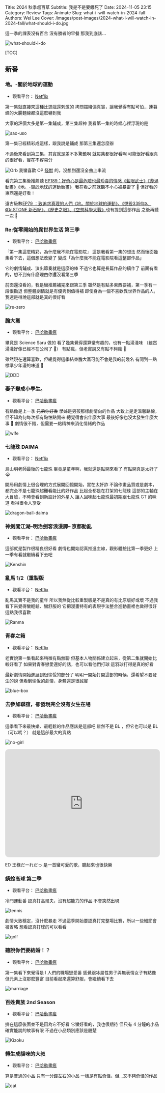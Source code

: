 Title: 2024 秋季嚐百草
Subtitle: 我是不是要餓死了
Date: 2024-11-05 23:15
Category: Review
Tags: Animate
Slug: what-i-will-watch-in-2024-fall
Authors: Wei Lee
Cover: /images/post-images/2024-what-i-will-watch-in-2024-fall/what-should-i-do.jpg

這一季的課表沒有百合
沒有勝者的早餐
那我到底該...

<!--more-->

![what-should-i-do](/images/post-images/2024-what-i-will-watch-in-2024-fall/what-should-i-do.jpg)

[TOC]

## 新番

### 地。-關於地球的運動
* 觀看平台： [Netflix](https://www.netflix.com/browse?jbv=81765022)

第一集就直接來這種比遊戲還刺激的
拷問描繪偏真實，讓我覺得有點可怕...
連暮蟬的大腸麵線都沒這麼嚇到我

大家的評價大多是第一集鋪成，第三集超神
我看第一集的時候心裡浮現的是

![sao-uso](/images/meme/sao-uso.jpg)

第一集已經精彩成這樣，跟我說是鋪成
那第三集還怎麼辦

不過後來看到第三集，其實就是差不多驚艷啊
就每集都很好看啊
可能很好看跟真的很好看，實在不容易分

![Orb](/images/post-images/2024-what-i-will-watch-in-2024-fall/Orb.jpg)
我蠻喜歡 OP [怪獣](https://www.youtube.com/watch?v=eZAocot63s8) 的，沒想到還沒全曲上串流

看完第三集後推薦聽 [EP189：好奇心是最危險也最珍貴的情感《藍眼武士》《漩渦動畫》《地。-關於地球的運動動畫》](https://neildrinkmilk.firstory.io/episodes/cm2aom2oe01bn01qxctrufiz5)
我在看之前就聽不小心被暴雷了 🥲
但好看的東西還是好看！

遠古級數[EP79 ：致追求真理的人們《地。關於地球的運動》、《懲役339年》、《Dr.STONE 新石紀》、《歷史之眼》、《空想科學大戰》](https://neildrinkmilk.firstory.io/episodes/ckp4q4hnutvp50831ljog9dpf)也有提到這部作品
之後再聽一次 👀

### Re:從零開始的異世界生活 第三季
* 觀看平台： [巴哈動畫瘋](https://ani.gamer.com.tw/animeVideo.php?sn=40260)

「第一集這麼精彩，為什麼我不能在電影院」
這是我看第一集的想法
然而後面幾集看下去，這個想法改變了
變成「為什麼我不能在電影院看這整部作品」

它的劇情鋪成、演出節奏就是這麼的棒
不過它也算是長篇作品的續作了
前面有看的，想不到有什麼理由你還沒看第三季

前面還沒看的，我是蠻推薦補完來跟第三季
雖然是有點多東西要補，第一季有一段很勸退
但整體劇情就是有優秀到值得補
即使身為一個不喜歡異世界作品的人，我還是得說這部就是真的很好看

![re-zero](/images/post-images/2024-what-i-will-watch-in-2024-fall/re-zero.jpg)


### 膽大黨
* 觀看平台： [巴哈動畫瘋](https://ani.gamer.com.tw/animeVideo.php?sn=40138)

畢竟是 Science Saru 做的
看了幾集覺得還算蠻有趣的，也有一點湯淺味
（雖然湯淺好像已經不在公司了 🥲）
有點瘋，但老實說又有點不夠瘋 🤪

雖然現在還算喜歡，但總覺得這季結束膽大黨可能不會是我的前幾名
有聞到一點標準少年漫的味道 🤔

![DDD](/images/post-images/2024-what-i-will-watch-in-2024-fall/DDD.jpg)

### 妻子變成小學生。
* 觀看平台： [巴哈動畫瘋](https://ani.gamer.com.tw/animeVideo.php?sn=40177)

有點像是上一季 ~~兄弟你好香~~ 學姊是男孩那樣劇情向的作品
大致上是走溫馨路線，但不知為何每次都有點怕點開來
總覺得會出什麼大事
最後好像也沒太發生什麼大事 🤔
劇情很不錯，但需要一點精神來消化情緒的作品

![wife](/images/post-images/2024-what-i-will-watch-in-2024-fall/wife.jpg)

### 七龍珠 DAIMA
* 觀看平台： [Netflix](https://www.netflix.com/browse?jbv=81943491)

鳥山明老師最後的七龍珠
畢竟是童年啊，我就還是點開來看了
有點開真是太好了 😭

開局用劇情上很合理的方式展開回憶開始，實在太奸詐
不論作畫品質或是劇本，都完全不是七龍珠超~~難看~~能比的好作品
比起全都是在打架的七龍珠
這部的主軸在大冒險，不時會看到新設計的外星人
讓人回味起七龍珠最初期跟七龍珠 GT 的味道
看得很令人享受

![dragon-ball-daima](/images/post-images/2024-what-i-will-watch-in-2024-fall/dragon-ball-daima.jpg)

### 神劍闖江湖–明治劍客浪漫譚– 京都動亂
* 觀看平台： [巴哈動畫瘋](https://ani.gamer.com.tw/animeVideo.php?sn=40140)

這部就是製作很精良很好看
劇情也開始認真推進主線，觀影體驗比第一季更好
上一季有看就繼續看下去吧

![Kenshin](/images/post-images/2024-what-i-will-watch-in-2024-fall/Kenshin.jpg)

### 亂馬 1/2（重製版
* 觀看平台： [Netflix](https://www.netflix.com/browse?jbv=81171925)

亂馬其實不是我的童年
所以我無從比較重製版是不是真的有比原版好或壞
不過我看下來覺得蠻輕鬆、蠻舒服的
它把漫畫特有的表現手法整合進動畫裡也做得很好
這點我很喜歡

![Ranma](/images/post-images/2024-what-i-will-watch-in-2024-fall/Ranma.jpg)

### 青春之箱
* 觀看平台： [Netflix](https://www.netflix.com/browse?jbv=81663323)

老實說第一集看起來稍微有點無聊
但基本人物關係建立起來，從第二集就開始比較好看了
如果對青春戀愛還好的話，也可以看他們打球
這羽球打得是真的好看

最新劇情開始進展到很愉悅的部分了
明明一開始打開這部的時候，還希望不要發生的說
但看到愉悅的劇情，身體還是很誠實

![blue-box](/images/post-images/2024-what-i-will-watch-in-2024-fall/blue-box.jpg)

### 去參加聯誼，卻發現完全沒有女生在場
* 觀看平台： [巴哈動畫瘋](https://ani.gamer.com.tw/animeVideo.php?sn=40154)

這季看下來最快樂、最輕鬆的作品應該是這部吧
雖然不是 BL ，但它也可以是 BL（可以嗎？）
就是這部最大的賣點

![no-girl](/images/post-images/2024-what-i-will-watch-in-2024-fall/no-girl.jpg)

<iframe style="border-radius:12px" src="https://open.spotify.com/embed/track/4JvqsyXsNOXu4gZ6Lej5m7?utm_source=generator" width="100%" height="352" frameBorder="0" allowfullscreen="" allow="autoplay; clipboard-write; encrypted-media; fullscreen; picture-in-picture" loading="lazy"></iframe>

ED 王様だーれだっ 是一首蠻可愛的歌，聽起來也很快樂

### 蜻蛉高球 第二季
* 觀看平台： [巴哈動畫瘋](https://ani.gamer.com.tw/animeVideo.php?sn=40158)

冷門運動番
認真打高爾夫，沒有超能力的作品
不會突然出現

![tennis](/images/post-images/2024-what-i-will-watch-in-2024-fall/tennis.jpg)

劇情大致穩定，沒什麼暴走
不過這季開始要認真打完整場比賽，所以一些細節會被省略
想看認真打球的可以看看

![golf](/images/post-images/2024-what-i-will-watch-in-2024-fall/golf.jpg)

### 聽說你們要結婚！？
* 觀看平台： [巴哈動畫瘋](https://ani.gamer.com.tw/animeVideo.php?sn=40135)

第一集看下來覺得是 I 人們的職場戀愛番
感覺跟冰屬性男子與無表情女子有點像
但元素上沒那麼豐富
目前看起來還算舒服，會繼續看下去

![marriage](/images/post-images/2024-what-i-will-watch-in-2024-fall/marriage.jpg)

### 百姓貴族 2nd Season
* 觀看平台： [巴哈動畫瘋](https://ani.gamer.com.tw/animeVideo.php?sn=40146)

排在這麼後面並不是因為它不好看
它蠻好看的，我也很期待
但只有 4 分鐘的小品確實能說的故事有限
不過在小品類別應該是翹楚

![Kizoku](/images/post-images/2024-what-i-will-watch-in-2024-fall/Kizoku.jpg)

### 轉生成貓咪的大叔
* 觀看平台： [巴哈動畫瘋](https://ani.gamer.com.tw/animeVideo.php?sn=40265)

算是普通的小品
只有一分鐘左右的小品
一樣是有點奇怪，但...又不夠奇怪的作品

![cat](/images/post-images/2024-what-i-will-watch-in-2024-fall/cat.jpg)
